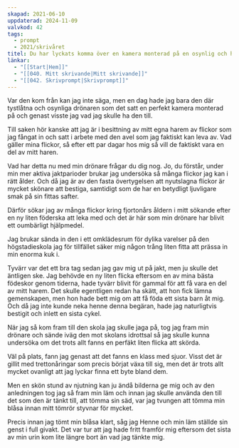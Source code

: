 ```yaml
---
skapad: 2021-06-10
uppdaterad: 2024-11-09
valvkod: 42
tags:
  - prompt
  - 2021/skrivåret
titel: Du har lyckats komma över en kamera monterad på en osynlig och helt tyst drönare
länkar:
  - "[[Start|Hem]]"
  - "[[040. Mitt skrivande|Mitt skrivande]]"
  - "[[042. Skrivprompt|Skrivprompt]]"
---
```

Var den kom från kan jag inte säga, men en dag hade jag bara den där tystlåtna och osynliga drönaren som det satt en perfekt kamera monterad på och genast visste jag vad jag skulle ha den till.

Till saken hör kanske att jag är i besittning av mitt egna harem av flickor som jag fångat in och satt i arbete med den avel som jag faktiskt kan leva av. Vad gäller mina flickor, så efter ett par dagar hos mig så vill de faktiskt vara en del av mitt haren.

Vad har detta nu med min drönare frågar du dig nog. Jo, du förstår, under min mer aktiva jaktparioder brukar jag undersöka så många flickor jag kan i rätt ålder. Och då jag är av den fasta övertygelsen att nyutslagna flickor är mycket skönare att bestiga, samtidigt som de har en betydligt ljuvligare smak på sin fittas safter.

Därför sökar jag av många flickor kring fjortonårs åldern i mitt sökande efter en ny liten föderska att leka med och det är här som min drönare har blivit ett oumbärligt hjälpmedel.

Jag brukar sända in den i ett omklädesrum för dylika varelser på den högstadieskola jag för tillfället säker mig någon trång liten fitta att prässa in min enorma kuk i.

Tyvärr var det ett bra tag sedan jag gav mig ut på jakt, men ju skulle det äntligen ske. Jag behövde en ny liten flicka eftersom en av mina bästa födeskor genom tiderna, hade tyvärr blivit för gammal för att få vara en del av mitt harem. Det skulle egentligen redan ha skätt, att hon fick lämna gemenskapen, men hon hade bett mig om att få föda ett sista barn åt mig. Och då jag inte kunde neka henne denna begäran, hade jag naturligtvis bestigit och inlett en sista cykel.

När jag så kom fram till den skola jag skulle jaga på, tog jag fram min drönare och sände iväg den mot skolans idrottsal så jag skulle kunna undersöka om det trots allt fanns en perfäkt liten flicka att skörda.

Väl på plats, fann jag genast att det fanns en klass med sjuor. Visst det är gillit med trettonåringar som precis börjat växa till sig, men det är trots allt mycket ovanligt att jag lyckar finna ett byte bland dem.

Men en skön stund av njutning kan ju ändå bilderna ge mig och av den anledningen tog jag så fram min läm och innan jag skulle använda den till det som den är tänkt till, att tömma sin säd, var jag tvungen att tömma min blåsa innan mitt tömrör styvnar för mycket.

Precis innan jag tömt min blåsa klart, såg jag Henne och min läm ställde sin genst i full givakt. Det var tur att jag hade fritt framför mig eftersom det sista av min urin kom lite längre bort än vad jag tänkte mig.